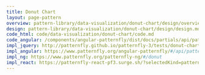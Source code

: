 ```yaml
---
title: Donut Chart
layout: page-pattern
overview: pattern-library/data-visualization/donut-chart/design/overview.md
design: pattern-library/data-visualization/donut-chart/design/design.md
code_html: code/data-visualization/donut-chart/code.md
code_angular: /components/angular-patternfly/dist/docs/partials/api/patternfly.charts.component.pfDonutPctChart.html
impl_jquery: http://patternfly.github.io/patternfly-3/tests/donut-charts.html
impl_angular: https://www.patternfly.org/angular-patternfly/#/api/patternfly.charts.component:pfDonutChart
impl_ng: https://www.patternfly.org/patternfly-ng/#/donut
impl_react: https://patternfly-react-pf3.surge.sh/?selectedKind=patternfly-react%2FData%20Visualization%2FCharts&selectedStory=Donut%20Chart
---
```

